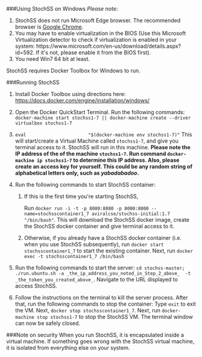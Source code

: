 ###Using StochSS on Windows
<i>Please note</i>: 
<ol>
<li> StochSS does not run Microsoft Edge browser. The recommended browser is <a href="https://www.google.com/chrome/browser/desktop/">Google Chrome</a>.</li>
<li> You may have to enable virtualization in the BIOS (Use this Microsoft Virtualization detector to check if virtualization is enabled in your system: https://www.microsoft.com/en-us/download/details.aspx?id=592. If it's not, please enable it from the BIOS first).</li>
<li> You need Win7 64 bit at least.</li>
</ol>

StochSS requires Docker Toolbox for Windows to run. 

###Running StochSS
1. Install Docker Toolbox using directions here: https://docs.docker.com/engine/installation/windows/

2. Open the Docker QuickStart Terminal. Run the following commands:
    `docker-machine start stochss1-7 || docker-machine create --driver virtualbox stochss1-7`</li><li>`eval                       "$(docker-machine env stochss1-7)"`
    This will start/create a Virtual Machine called `stochss1-7`, and give you terminal access to it. StochSS will run in this machine.
    __Please note the IP address of the of the machine `stochss1-7`. Run command `docker-machine ip stochss1-7` to determine this IP     address.  Also, please create an access key for yourself. This could be any random string of alphabetical letters only, such as       _yabadabadoo_.__

3. Run the following commands to start StochSS container:
    1. If this is the first time you're starting StochSS,

        Run `docker run -i -t -p 8080:8080 -p 8000:8000 --name=stochsscontainer1_7 aviralcse/stochss-initial:1.7 "/bin/bash"`.
        This will download the StochSS docker image, create the StochSS docker container and give terminal access to it.

    2. Otherwise, if you already have a StochSS docker container (i.e. when you use StochSS subsequently), 
       run `docker start stochsscontainer1_7` to start the existing container. Next, 
       run `docker exec -t stochsscontainer1_7 /bin/bash`

4. Run the following commands to start the server: 
    `cd stochss-master; ./run.ubuntu.sh -a _the_ip_address_you_noted_in_Step_2_above_  -t _the_token_you_created_above_`.
   Navigate to the URL displayed to access StochSS.

5. Follow the instructions on the terminal to kill the server process. After that, run the following commands to stop the container:       Type `exit` to exit the VM. Next, 
    `docker stop stochsscontainer1_7`. Next, 
     run `docker-machine stop stochss1-7` to stop the StochSS VM. The terminal window can now be safely closed.

###Note on security
When you run StochSS, it is encapsulated inside a virtual machine. If something goes wrong with the StochSS virtual machine, it is isolated from everything else on your system.
